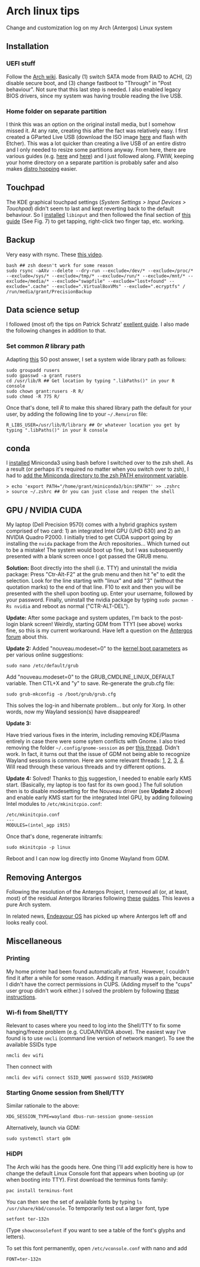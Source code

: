 # Arch linux tips

Change and customization log on my Arch (Antergos) Linux system

## Installation

### UEFI stuff

Follow the [Arch wiki](https://wiki.archlinux.org/index.php/Dell_XPS_15_9560#UEFI). Basically (1) switch SATA mode from RAID to ACHI, (2) disable secure boot, and (3) change fastboot to "Through" in "Post behaviour". Not sure that this last step is needed. I also enabled legacy BIOS drivers, since my system was having trouble reading the live USB.

### Home folder on separate partition

I think this was an option on the original install media, but I somehow missed it. At any rate, creating this after the fact was relatively easy. I first created a GParted Live USB (download the ISO image [here](https://gparted.org/liveusb.php) and flash with Etcher). This was a lot quicker than creating a live USB of an entire distro and I only needed to resize some partitions anyway. From here, there are various guides (e.g. [here](https://help.ubuntu.com/community/Partitioning/Home/Moving) and [here](https://www.maketecheasier.com/move-home-folder-ubuntu/)) and I just followed along. FWIW, keeping your home directory on a separate partition is probably safer and also makes [distro hopping](https://www.maketecheasier.com/switch-between-linux-distros-without-losing-data/) easier.

## Touchpad

The KDE graphical touchpad settings (*System Settings > Input Devices > Touchpad*) didn't seem to last and kept reverting back to the default behaviour. So I [installed](https://wiki.archlinux.org/index.php/Libinput#Installation) `libinput` and then followed the final section of [this guide](https://www.dell.com/support/article/us/en/04/sln308258/precision-xps-ubuntu-general-touchpad-mouse-issue-fix?lang=en) (See Fig. 7) to get tapping, right-click two finger tap, etc. working.


## Backup

Very easy with rsync. These [this video](https://www.youtube.com/watch?v=oS5uH0mzMTg).

```
bash ## zsh doesn't work for some reason
sudo rsync -aAXv --delete --dry-run --exclude=/dev/* --exclude=/proc/* --exclude=/sys/* --exclude=/tmp/* --exclude=/run/* --exclude=/mnt/* --exclude=/media/* --exclude="swapfile" --exclude="lost+found" --exclude=".cache" --exclude=".VirtualBoxVMs" --exclude=".ecryptfs" / /run/media/grant/PrecisionBackup

```

## Data science setup

I followed (most of) the tips on Patrick Schratz' [exellent guide](https://github.com/pat-s/antergos_setup_guide). I also made the following changes in addition to that.

### Set common *R* library path

Adapting [this](https://stackoverflow.com/questions/44861967/r-3-4-1-single-candle-personal-library-path-error-unable-to-create-na/44903158#44903158) SO post answer, I set a system wide library path as follows:
```
sudo groupadd rusers
sudo gpasswd -a grant rusers
cd /usr/lib/R ## Get location by typing ".libPaths()" in your R console
sudo chown grant:rusers -R R/
sudo chmod -R 775 R/
```
Once that's done, tell *R* to make this shared library path the default for your user, by adding the following line to your `~/.Renviron` file:
```
R_LIBS_USER=/usr/lib/R/library ## Or whatever location you get by typing ".libPaths()" in your R console
```

## conda

I [installed](https://jakevdp.github.io/PythonDataScienceHandbook/00.00-preface.html#Installation-Considerations) Miniconda3 using bash before I switched over to the zsh shell. As a result (or perhaps it's required no matter when you switch over to zsh), I had to [add the Miniconda directory to the zsh PATH environment variable](https://stackoverflow.com/a/35246794).

```
> echo 'export PATH="/home/grant/miniconda3/bin:$PATH"' >> .zshrc
> source ~/.zshrc ## Or you can just close and reopen the shell
```

## GPU / NVIDIA CUDA

My laptop (Dell Precision 9570) comes with a hybrid graphics system comprised of two card: 1) an integrated Intel GPU (UHD 630) and 2) an NVIDIA Quadro P2000. I initially tried to get CUDA support going by installing the `nvida` package from the Arch repositories... Which turned out to be a mistake! The system would boot up fine, but I was subsequently presented with a blank screen once I got passed the GRUB menu.

**Solution:** Boot directly into the shell (i.e. TTY) and uninstall the nvidia package: Press "Ctr-Alt-F2" at the grub menu and then hit "e" to edit the selection. Look for the line starting with "linux" and add "3" (without the quotation marks) to the end of that line. F10 to exit and then you will be presented with the shell upon booting up. Enter your username, followed by your password. Finally, uninstall the nvidia package by typing `sudo pacman -Rs nvidia` and
reboot as normal ("CTR-ALT-DEL").

**Update:** After some package and system updates, I'm back to the post-login blank screen! Weirdly, starting GDM from TTY1 (see above) works fine, so this is my current workaround. Have left a question on the [Antergos forum](https://forum.antergos.com/topic/11077/blank-screen-after-log-in-nvidia-issue) about this.

**Update 2:** Added "nouveau.modeset=0" to the [kernel boot parameters](https://wiki.archlinux.org/index.php/Kernel_parameters#GRUB) as per various online suggestions:
```
sudo nano /etc/default/grub
```
Add "nouveau.modeset=0" to the GRUB\_CMDLINE\_LINUX\_DEFAULT variable. Then CTL+X and "y" to save. Re-generate the grub.cfg file:
```
sudo grub-mkconfig -o /boot/grub/grub.cfg
```

This solves the log-in and hibernate problem... but only for Xorg. In other words, now my Wayland session(s) have disappeared!

**Update 3:**

Have tried various fixes in the interim, including removing KDE/Plasma entirely in case there were some sytem conflicts with Gnome. I also tried removing the folder `~/.config/gnome-session` as per [this thread](https://bbs.archlinux.org/viewtopic.php?pid=1708172#p1708172). Didn't work. In fact, it turns out that the issue of GDM not being able to recognize Wayland sessions is common. Here are some relevant threads: [1](https://bbs.archlinux.org/viewtopic.php?id=225477), [2](https://www.reddit.com/r/archlinux/comments/823ye9/wayland_with_gnome/), [3](https://www.reddit.com/r/archlinux/comments/89vkwq/gnomegdm_issue_no_wayland_session/), [4](https://www.reddit.com/r/archlinux/comments/9wycf1/wayland_option_gone_from_login_screen_gnomegdm/). Will read through these various threads and try different options.

**Update 4:** Solved! Thanks to [this](https://www.reddit.com/r/archlinux/comments/9wycf1/wayland_option_gone_from_login_screen_gnomegdm/) suggestion, I needed to enable early KMS start. (Basically, my laptop is too fast for its own good.) The full solution then is to disable modesetting for the Nouveau driver (see **Update 2** above) and enable early KMS start for the integrated Intel GPU, by adding following Intel modules to `/etc/mkinitcpio.conf`:
```
/etc/mkinitcpio.conf
---
MODULES=(intel_agp i915)
```

Once that's done, regenerate initramfs:
```
sudo mkinitcpio -p linux
```

Reboot and I can now log directly into Gnome Wayland from GDM.


## Removing Antergos

Following the resolution of the Antergos Project, I removed all (or, at least, most) of the residual Antergos libraries following [these](https://forum.antergos.com/topic/11878/antefree-gnome) [guides](https://forum.antergos.com/topic/11887/antefree-gnome-cleaning-from-aur). This leaves a pure Arch system. 

In related news, [Endeavour OS](https://endeavouros.com/) has picked up where Antergos left off and looks really cool.


## Miscellaneous

### Printing

My home printer had been found automatically at first. However, I couldn't find it after a while for some reason. Adding it manually was a pain, because I didn't have the correct permissions in CUPS. (Adding myself to the "cups" user group didn't work either.) I solved the problem by following [these instructions](https://kernelmastery.com/enable-regular-users-to-add-printers-to-cups/).

### Wi-fi from Shell/TTY

Relevant to cases where you need to log into the Shell/TTY to fix some hanging/freeze problem (e.g. CUDA/NVIDIA above). The easiest way I've found is to use `nmcli` (command line version of network manger). To see the available SSIDs type
```
nmcli dev wifi
```
Then connect with
```
nmcli dev wifi connect SSID_NAME password SSID_PASSWORD
```

### Starting Gnome session from Shell/TTY

Similar rationale to the above:
```
XDG_SESSION_TYPE=wayland dbus-run-session gnome-session
```

Alternatively, launch via GDM:
```
sudo systemctl start gdm
```


### HiDPI

The Arch wiki has the goods here. One thing I'll add explicitly here is how to change the default Linux Console font that appears when booting up (or when booting into TTY). First download the terminus fonts family:
```
pac install terminus-font
```
You can then see the set of available fonts by typing `ls /usr/share/kbd/console`. To temporarily test out a larger font, type
```
setfont ter-132n
```
(Type `showconsolefont` if you want to see a table of the font's glyphs and letters).

To set this font permanently, open `/etc/vconsole.conf` with nano and add
```
FONT=ter-132n
```
